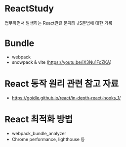 # ReactStudy
업무하면서 발생하는 React관련 문제와 JS문법에 대한 기록

# Bundle
- webpack
- snowpack & vite (https://youtu.be/iX3Nu1FcZKA)

# React 동작 원리 관련 참고 자료
- https://goidle.github.io/react/in-depth-react-hooks_1/

# React 최적화 방법
- webpack_bundle_analyzer
- Chrome performance, lighthouse 등
